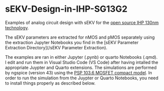 # sEKV-Design-in-IHP-SG13G2

Examples of  analog circuit design with sEKV for the [open source IHP 130nm technology](https://github.com/IHP-GmbH/IHP-Open-PDK).

The sEKV parameters are extracted for nMOS and pMOS separately using the extraction Jupyter Notebooks you find in the [sEKV Parameter Extraction Directory](/sEKV Parameter Extraction).

The examples are ran in either Jupyter (.pynb) or quarto  Notebooks (.qmd). I edit and run them in Visual Studio Code (VS Code) after having intalled the appropriate Juypter and Quarto extensions.
The simulations are performed by ngspice (version 43) using the [PSP 103.6 MOSFET compact model](https://www.cea.fr/cea-tech/leti/pspsupport). In order to run the simulation from the Juypter or Quarto Notebooks, you need to install things properly as described below.
